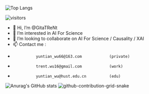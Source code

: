 ![Top Langs](https://github-readme-stats.vercel.app/api/top-langs/?username=GitaTReNt)

![visitors](https://vbr.nathanchung.dev/badge?page_id=GitaTReNt.GitaTReNt&color=00cf00)
- 👋 Hi, I’m @GitaTReNt
- 👀 I’m interested in AI For Science
- 💞️ I’m looking to collaborate on AI For Science / Causality / XAI
- 📫 Contact me :
-               yuntian_wu66@163.com            (private)
-               trent.wu16@gmail.com            (work)
-               yuntian_wu@hust.edu.cn          (edu)

<!---
GitaTReNt/GitaTReNt is a ✨ special ✨ repository because its `README.md` (this file) appears on your GitHub profile.
You can click the Preview link to take a look at your changes.
--->

![Anurag's GitHub stats](https://github-readme-stats.vercel.app/api?username=GitaTReNt)
![github-contribution-grid-snake](https://user-images.githubusercontent.com/90142173/154796318-e529fdc7-2132-4ce7-8417-06b71cf02506.svg)
